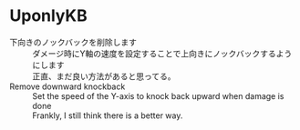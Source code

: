 # UponlyKB
<dl>
  <dt>下向きのノックバックを削除します</dt>
  <dd>ダメージ時にY軸の速度を設定することで上向きにノックバックするようにします</dd>
  <dd>正直、まだ良い方法があると思ってる。</dd>
  <dt>Remove downward knockback</dt>
  <dd>Set the speed of the Y-axis to knock back upward when damage is done</dd>
  <dd>Frankly, I still think there is a better way.</dd>
</dl> 